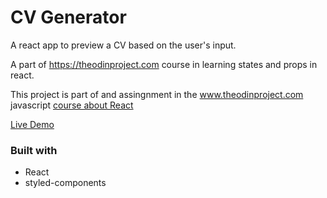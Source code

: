 # CV Generator

A react app to preview a CV based on the user's input.

A part of https://theodinproject.com course in learning states and props in react.

This project is part of and assingnment in the www.theodinproject.com javascript [course about React](https://www.theodinproject.com/paths/full-stack-javascript/courses/javascript#react-js)

[Live Demo](https://Rinaldy-Adin.github.io/cv-generator)

### Built with

-   React
-   styled-components
